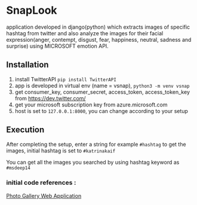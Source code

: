 # SnapLook

application developed in django(python) which extracts images of specific hashtag from twitter and also analyze the images for their facial expression(anger, contempt, disgust, fear, happiness, neutral, sadness and surprise) using MICROSOFT emotion API.

## Installation

  1. install TwitterAPI `pip install TwitterAPI`
  2. app is developed in virtual env (name = vsnap), `python3 -m venv vsnap`
  3. get consumer_key, consumer_secret, access_token, access_token_key from https://dev.twitter.com/
  4. get your microsoft subscription key from azure.microsoft.com
  5. host is set to `127.0.0.1:8000`, you can change according to your setup
  
## Execution

After completing the setup, enter a string for example `#hashtag` to get the images, initial hashtag is set to `#katrinakaif`

You can get all the images you searched by using hashtag keyword as `#msdeep14`

### initial code references : 

[Photo Gallery Web Application](https://github.com/amangoeliitb/Photo-Gallery-Web-Application)
